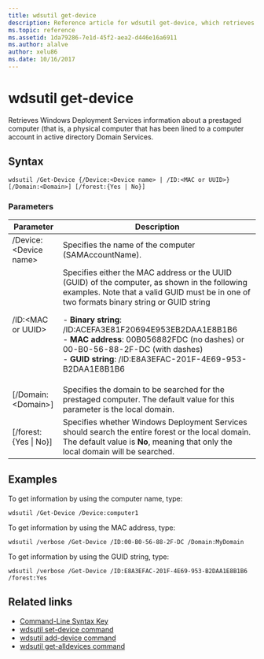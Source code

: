 ```yaml
---
title: wdsutil get-device
description: Reference article for wdsutil get-device, which retrieves Windows Deployment Services information about a prestaged computer (that is, a physical computer that has been lined to a computer account in active directory Domain Services.
ms.topic: reference
ms.assetid: 1da79286-7e1d-45f2-aea2-d446e16a6911
ms.author: alalve
author: xelu86
ms.date: 10/16/2017
---
```


# wdsutil get-device



Retrieves Windows Deployment Services information about a prestaged computer (that is, a physical computer that has been lined to a computer account in active directory Domain Services.

## Syntax

```
wdsutil /Get-Device {/Device:<Device name> | /ID:<MAC or UUID>} [/Domain:<Domain>] [/forest:{Yes | No}]
```

### Parameters

|Parameter|Description|
|-------|--------|
|/Device:\<Device name\>|Specifies the name of the computer (SAMAccountName).|
|/ID:\<MAC or UUID\>|Specifies either the MAC address or the UUID (GUID) of the computer, as shown in the following examples. Note that a valid GUID must be in one of two formats  binary string or GUID string<p>-   **Binary string**: /ID:ACEFA3E81F20694E953EB2DAA1E8B1B6<br />-   **MAC address**: 00B056882FDC (no dashes) or 00-B0-56-88-2F-DC (with dashes)<br />-   **GUID string**: /ID:E8A3EFAC-201F-4E69-953-B2DAA1E8B1B6|
|[/Domain:\<Domain\>]|Specifies the domain to be searched for the prestaged computer. The default value for this parameter is the local domain.|
|[/forest:{Yes \| No}]|Specifies whether Windows Deployment Services should search the entire forest or the local domain. The default value is **No**, meaning that only the local domain will be searched.|

## Examples

To get information by using the computer name, type:

```
wdsutil /Get-Device /Device:computer1
```

To get information by using the MAC address, type:

```
wdsutil /verbose /Get-Device /ID:00-B0-56-88-2F-DC /Domain:MyDomain
```

To get information by using the GUID string, type:

```
wdsutil /verbose /Get-Device /ID:E8A3EFAC-201F-4E69-953-B2DAA1E8B1B6 /forest:Yes
```

## Related links

- [Command-Line Syntax Key](command-line-syntax-key.md)
- [wdsutil set-device command](wdsutil-set-device.md)
- [wdsutil add-device command](wdsutil-add-device.md)
- [wdsutil get-alldevices command](wdsutil-get-alldevices.md)
